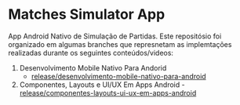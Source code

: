 # Matches Simulator App
App Android Nativo de Simulação de Partidas. Este repositósio foi organizado em algumas branches que represnetam as implemtações realizadas durante os seguintes conteúdos/videos:

1. Desenvolvimento Mobile Nativo Para Andorid
    - [release/desenvolvimento-mobile-nativo-para-android](https://github.com/Mobilizar/dio-matches-simulator-app/tree/release/desenvolvimento-mobile-nativo-para-android)
2. Componentes, Layouts e UI/UX Em Apps Android
   -[release/componentes-layouts-ui-ux-em-apps-android](https://github.com/Mobilizar/dio-matches-simulator-app/tree/release/componentes-layouts-ui-ux-em-apps-android)
